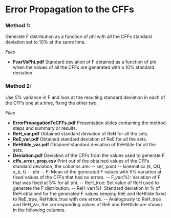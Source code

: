 # Error Propagation to the CFFs

### Method 1:
Generate F distribution as a function of phi with all the CFFs standard deviation set to 10% at the same time.

*Files*
  - **FvarVsPhi.pdf** Standard deviation of F obtained as a function of phi when the values of all the CFFs are generated with a 10% standard deviation. 

### Method 2:

Use 5% variance in F and look at the resulting standard deviation in each of the CFFs one at a time, fixing the other two.

*Files*

- **ErrorPropagationToCFFs.pdf** Presentation slides containing the method steps and summary or results.
- **ReH_var.pdf** Obtained standard deviation of ReH for all the sets.
- **ReE_var.pdf** Obtained standard deviation of ReE for all the sets.
- **ReHtilde_var.pdf** Obtained standard deviation of ReHtilde for all the sets.
- **Deviation.pdf** Deviation of the CFFs from the values used to generate F.
- **cffs_error_prop.csv** Print out of the obtained values of the CFFs standard deviation, the columns are:
  -- set, point
  -- kinematics (k, QQ, x_b, t)
  -- phi
  -- F: Mean of the generated F values with 5% variation at fixed values of the CFFs that had no errors.
  -- F_var(%): Variation of F that was fixed at 5% for all phi.
  -- ReH_true: Set value of ReH used to generate the F distribution.
  -- ReH_var(%): Standard deviation in % of ReH obtained for the generated F values keeping ReE and ReHtilde fixed to ReE_true, ReHtilde_true with one errors.
  -- Analogously to ReH_true and ReH_var, the corresponding values of ReE and ReHtilde are shown in the following columns.
